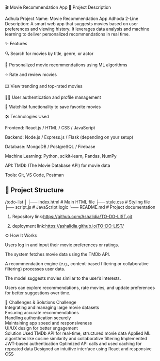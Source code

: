 🎬 Movie Recommendation App
📖 Project Description

Adhula Project Name: Movie Recommendation App
Adhoda 2-Line Description:
A smart web app that suggests movies based on user preferences and viewing history. It leverages data analysis and machine learning to deliver personalized recommendations in real time.

✨ Features

🔍 Search for movies by title, genre, or actor

🤖 Personalized movie recommendations using ML algorithms

⭐ Rate and review movies

🎞️ View trending and top-rated movies

🧑‍💻 User authentication and profile management

💾 Watchlist functionality to save favorite movies

🛠️ Technologies Used

Frontend: React.js / HTML / CSS / JavaScript

Backend: Node.js / Express.js / Flask (depending on your setup)

Database: MongoDB / PostgreSQL / Firebase

Machine Learning: Python, scikit-learn, Pandas, NumPy

API: TMDb (The Movie Database API) for movie data

Tools: Git, VS Code, Postman
## 📂 Project Structure
/todo-list │ ├── index.html          # Main HTML file ├── style.css           # Styling file ├── script.js           # JavaScript logic └── README.md           # Project documentation



1. Repository link:https://github.com/Ashalidia/TO-DO-LIST.git


2. deployment link:https://ashalidia.github.io/TO-DO-LIST/


⚙️ How It Works

Users log in and input their movie preferences or ratings.

The system fetches movie data using the TMDb API.

A recommendation engine (e.g., content-based filtering or collaborative filtering) processes user data.

The model suggests movies similar to the user’s interests.

Users can explore recommendations, rate movies, and update preferences for better suggestions over time.

🚧 Challenges & Solutions
Challenge	
Integrating and managing large movie datasets	
Ensuring accurate recommendations	
Handling authentication securely	
Maintaining app speed and responsiveness	
UI/UX design for better engagement	
Solution
Used TMDb API for real-time, structured movie data
Applied ML algorithms like cosine similarity and collaborative filtering
Implemented JWT-based authentication
Optimized API calls and used caching for repeated data
Designed an intuitive interface using React and responsive CSS
